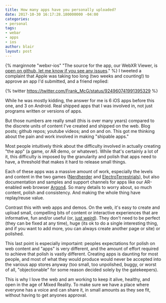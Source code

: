 ```yaml
---
title: How many apps have you personally uploaded?
date: 2017-10-30 16:17:28.180000000 -04:00
categories:
- personal
tags:
- webar
- apps
- ios
author: blair
layout: post
---
```


{% marginnote "webxr-ios" "The source for the app, our WebXR Viewer, is [open on github, let me know if you see any issues](http://github.com/mozilla-mobile/webxr-ios)." %} I tweeted a complaint that Apple was taking too long (two weeks and counting!) to approve an app I'd submitted, and a friend replied:

{% twitter https://twitter.com/Frank_McG/status/924960741991395329 %}

While he was mostly kidding, the answer for me is 6 iOS apps before this one, and 3 on Android. Real shipped apps that I was involved in, not just programs written or versions of apps.  

But those numbers are really small (this is over many years) compared to the discrete units of content I've created and shipped on the web.  Blog posts;  github repos;  youtube videos;  and on and on.  This got me thinking about the pain and work involved in making "shipable apps."  

Most people intuitively think about the difficulty involved in actually creating "the app" (a game, or AR demo, or whatever).  While that's certainly a lot of it, this difficulty is imposed by the granularity and polish that apps need to have, a threshold that makes it hard to release small things.  

Each of these apps was a massive amount of work, especially the levels and content in the two games ([Nerdherder](https://itunes.apple.com/us/app/nerdherder-for-ios/id538493158?mt=8) and [ElectroTerrestrials](https://itunes.apple.com/us/app/electro-terrestrials/id943975409?mt=8)), but also documentation and samples and support channels for apps like our AR-enabled web browser [Argon4](https://itunes.apple.com/us/app/argon4/id1089308600?mt=8). So many details to worry about, so much content, polish and consistency.  And making the whole thing have replay/reuse value.

Contrast this with web apps and demos. On the web, it's easy to create and upload small, compelling bits of content or interactive experiences that are informative, fun and/or useful (or, [just weird](http://www.thecagecage.com/)). They don't need to be perfect (they can be fixed at any time), huge (its ok to do a single interesting thing, and if you want to add more, you can always create another page or site) or polished.  

This last point is especially importaint:  peoples expectations for polish on web content and "apps" is very different, and the amount of effort required to achieve that polish is vastly different.  Creating apps is daunting for most people, and most of what they would produce would never be accepted into the various app stores anyway (too small, too unpolished, buggy, or worst of all, "objectionable" for some reason decided solely by the gatekeepers). 

This is why I love the web and am working to keep it alive, healthy, and open in the age of Mixed Reality.  To make sure we have a place where everyone has a voice and can share it, in small amounts as they see fit, without having to get anyones approval.

